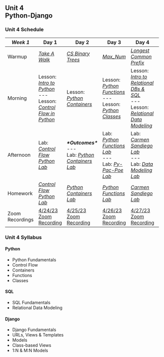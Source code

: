 ## Unit 4 <br> Python-Django

### Unit 4 Schedule
| ***Week 1*** | Day 1 | Day 2 | Day 3 | Day 4 | Day 5 |
| -- | -- | -- | -- | -- | -- |
| Warmup | [*Take A Walk*](https://www.codewars.com/kata/54da539698b8a2ad76000228/train/javascript) | [*CS Binary Trees*](/computer-science/10-binary-trees-and-tries) | [*Max_Num*](https://www.codewars.com/kata/554ca54ffa7d91b236000023/train/python) | [*Longest Common Prefix*](https://leetcode.com/problems/longest-common-prefix/description/) | [*CS Graphs*](/computer-science/11-graphs) |
| Morning | Lesson: [*Intro to Python*](/unit-4/week-1/d1-intro-python/1.1-intro-python.md)<br>---<br>Lesson: [*Control Flow in Python*](/unit-4/week-1/d1-intro-python/1.2-python-control-flow.md) | Lesson: [*Python Containers*](/unit-4/week-1/d2-python-containers/2.1-python-containers.md) | Lesson: [*Python Functions*](/unit-4/week-1/d3-python-functions-and-classes/3.1-python-functions.md)<br>---<br>Lesson: [*Python Classes*](/unit-4/week-1/d3-python-functions-and-classes/3.2-python-classes.md) | Lesson: [*Intro to Relational DBs & SQL*](/unit-4/week-1/d4-intro-sql/4.1-intro-sql.md)<br>---<br>Lesson: [*Relational Data Modeling*](/unit-4/week-1/d4-intro-sql/4.2-relational-data-modeling.md) | Lesson: [*Intro to Django*](/unit-4/week-1/d5-intro-django/5.1-intro-django.md) |
| Afternoon | Lab: [*Control Flow Python Lab*](https://git.generalassemb.ly/SEIR-2-21-23/Python-Control-Flow-HW26) | ***\*Outcomes\****<br>---<br>Lab: [*Python Containers Lab*](https://git.generalassemb.ly/SEIR-2-21-23/Python-Containers-HW27) | Lab: [*Python Functions Lab*](https://git.generalassemb.ly/SEIR-2-21-23/Python-Functions-HW28)<br>---<br>Lab: [*Py-Pac-Poe Lab*](/unit-4/week-1/d3-python-functions-and-classes/3.3-py-pac-poe-lab.md) | Lab: [*Carmen Sandiego Lab*](https://git.generalassemb.ly/SEIR-2-21-23/SQL-Lab-HW29)<br>---<br>Lab: [*Data Modeling Lab*](/unit-4/week-1/d4-intro-sql/4.2.1-data-modeling-lab.md) | Lab: [*Django Tutorial*](https://docs.djangoproject.com/en/4.1/intro/tutorial01/) |
| Homework | [*Control Flow Python Lab*](https://git.generalassemb.ly/SEIR-2-21-23/Python-Control-Flow-HW26) | [*Python Containers Lab*](https://git.generalassemb.ly/SEIR-2-21-23/Python-Containers-HW27) | [*Python Functions Lab*](https://git.generalassemb.ly/SEIR-2-21-23/Python-Functions-HW28) | [*Carmen Sandiego Lab*](https://git.generalassemb.ly/SEIR-2-21-23/SQL-Lab-HW29) | [*Django Tutorial*](https://docs.djangoproject.com/en/4.1/intro/tutorial01/) |
| Zoom Recordings | [4/24/23 Zoom Recording](https://generalassembly.zoom.us/rec/share/0SRdaydA_zk7e_F0lmfu--G67bYbZ9e5NKk93DeuQs0-1IvLb6M1INZauGHYQFS-.PcwwBW8kM9bAtrHj) | [4/25/23 Zoom Recording](https://generalassembly.zoom.us/rec/share/dUXEpjIuvW8qbITJwKQaiwFqbgjDdnpJitQ2VslfjxKDPnRTBbW57KhZApj8Xq2f.Lb9A-LkfOtm5ZLyS) | [4/26/23 Zoom Recording](https://generalassembly.zoom.us/rec/share/3mKMYgMOmx1IFE9CIm8iP8FrO_S0Y3pn0EKZngwuYI7aJfhe27BAR78QXSAz7Lt9.DkZEyt_xh4uKwhff) | [4/27/23 Zoom Recording](https://generalassembly.zoom.us/rec/share/XJ6_vK6UZ-EMU27Tv6M8In-lA3V7pvXnIZeeVWLsUOjiiIOXWOGCGAz25pj1PcOP.4R-RXGQkmzehsw-R) |  |





### Unit 4 Syllabus

#### Python
- Python Fundamentals
- Control Flow
- Containers
- Functions
- Classes
  
#### SQL
- SQL Fundamentals
- Relational Data Modeling
  
#### Django
- Django Fundamentals
- URLs, Views & Templates
- Models
- Class-based Views
- 1:N & M:N Models
